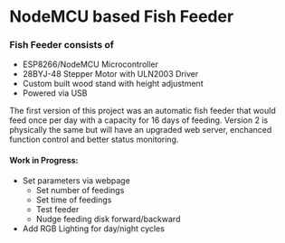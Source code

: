 # NodeMCU based Fish Feeder

### Fish Feeder consists of
* ESP8266/NodeMCU Microcontroller
* 28BYJ-48 Stepper Motor with ULN2003 Driver
* Custom built wood stand with height adjustment
* Powered via USB

The first version of this project was an automatic fish feeder that would feed once per day with a capacity for 16 days of feeding.  Version 2 is physically the same but will have an upgraded web server, enchanced function control and better status monitoring.

#### Work in Progress:
* Set parameters via webpage
  * Set number of feedings
  * Set time of feedings
  * Test feeder
  * Nudge feeding disk forward/backward
* Add RGB Lighting for day/night cycles
